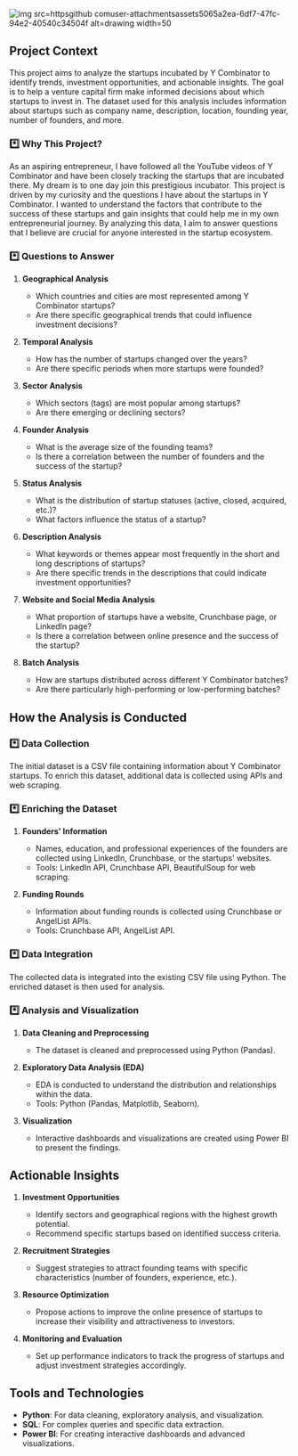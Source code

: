 ![img src=httpsgithub comuser-attachmentsassets5065a2ea-6df7-47fc-94e2-40540c34504f alt=drawing width=50](https://github.com/user-attachments/assets/5db60983-0b36-4806-8c13-e34793ce7b24)



## Project Context

This project aims to analyze the startups incubated by Y Combinator to identify trends, investment opportunities, and actionable insights. The goal is to help a venture capital firm make informed decisions about which startups to invest in. The dataset used for this analysis includes information about startups such as company name, description, location, founding year, number of founders, and more.

### *️⃣ Why This Project?

As an aspiring entrepreneur, I have followed all the YouTube videos of Y Combinator and have been closely tracking the startups that are incubated there. My dream is to one day join this prestigious incubator. This project is driven by my curiosity and the questions I have about the startups in Y Combinator. I wanted to understand the factors that contribute to the success of these startups and gain insights that could help me in my own entrepreneurial journey. By analyzing this data, I aim to answer questions that I believe are crucial for anyone interested in the startup ecosystem.

### *️⃣ Questions to Answer

1. **Geographical Analysis**
   - Which countries and cities are most represented among Y Combinator startups?
   - Are there specific geographical trends that could influence investment decisions?

2. **Temporal Analysis**
   - How has the number of startups changed over the years?
   - Are there specific periods when more startups were founded?

3. **Sector Analysis**
   - Which sectors (tags) are most popular among startups?
   - Are there emerging or declining sectors?

4. **Founder Analysis**
   - What is the average size of the founding teams?
   - Is there a correlation between the number of founders and the success of the startup?

5. **Status Analysis**
   - What is the distribution of startup statuses (active, closed, acquired, etc.)?
   - What factors influence the status of a startup?

6. **Description Analysis**
   - What keywords or themes appear most frequently in the short and long descriptions of startups?
   - Are there specific trends in the descriptions that could indicate investment opportunities?

7. **Website and Social Media Analysis**
   - What proportion of startups have a website, Crunchbase page, or LinkedIn page?
   - Is there a correlation between online presence and the success of the startup?

8. **Batch Analysis**
   - How are startups distributed across different Y Combinator batches?
   - Are there particularly high-performing or low-performing batches?

## How the Analysis is Conducted

### *️⃣ Data Collection

The initial dataset is a CSV file containing information about Y Combinator startups. To enrich this dataset, additional data is collected using APIs and web scraping.

### *️⃣ Enriching the Dataset

1. **Founders' Information**
   - Names, education, and professional experiences of the founders are collected using LinkedIn, Crunchbase, or the startups' websites.
   - Tools: LinkedIn API, Crunchbase API, BeautifulSoup for web scraping.

2. **Funding Rounds**
   - Information about funding rounds is collected using Crunchbase or AngelList APIs.
   - Tools: Crunchbase API, AngelList API.

### *️⃣ Data Integration

The collected data is integrated into the existing CSV file using Python. The enriched dataset is then used for analysis.

### *️⃣ Analysis and Visualization

1. **Data Cleaning and Preprocessing**
   - The dataset is cleaned and preprocessed using Python (Pandas).

2. **Exploratory Data Analysis (EDA)**
   - EDA is conducted to understand the distribution and relationships within the data.
   - Tools: Python (Pandas, Matplotlib, Seaborn).

3. **Visualization**
   - Interactive dashboards and visualizations are created using Power BI to present the findings.

## Actionable Insights

1. **Investment Opportunities**
   - Identify sectors and geographical regions with the highest growth potential.
   - Recommend specific startups based on identified success criteria.

2. **Recruitment Strategies**
   - Suggest strategies to attract founding teams with specific characteristics (number of founders, experience, etc.).

3. **Resource Optimization**
   - Propose actions to improve the online presence of startups to increase their visibility and attractiveness to investors.

4. **Monitoring and Evaluation**
   - Set up performance indicators to track the progress of startups and adjust investment strategies accordingly.

## Tools and Technologies

- **Python**: For data cleaning, exploratory analysis, and visualization.
- **SQL**: For complex queries and specific data extraction.
- **Power BI**: For creating interactive dashboards and advanced visualizations.
